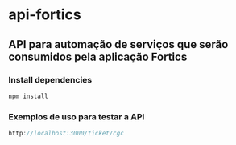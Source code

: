 # api-fortics

## API para automação de serviços que serão consumidos pela aplicação Fortics

### Install dependencies

```javascript
npm install
```

### Exemplos de uso para testar a API

```javascript
http://localhost:3000/ticket/cgc
```
